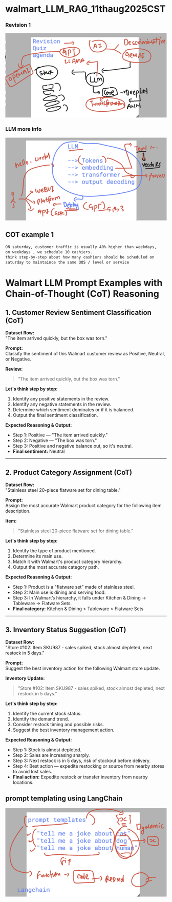 # walmart_LLM_RAG_11thaug2025CST

### Revision 1 

<img src="rev1.png">

### LLM more info 

<img src="rev2.png">

## COT example 1 

```
ON saturday, customer traffic is usually 40% higher than weekdays,
on weekdays , we schedule 10 cashiers.
think step-by-step about how many cashiers should be scheduled on saturday to maintaince the same QOS / level or service

```

# Walmart LLM Prompt Examples with Chain-of-Thought (CoT) Reasoning

## 1. Customer Review Sentiment Classification (CoT)

**Dataset Row:**  
"The item arrived quickly, but the box was torn."

**Prompt:**  
Classify the sentiment of this Walmart customer review as Positive, Neutral, or Negative.

**Review:**  
> "The item arrived quickly, but the box was torn."

**Let's think step by step:**
1. Identify any positive statements in the review.
2. Identify any negative statements in the review.
3. Determine which sentiment dominates or if it is balanced.
4. Output the final sentiment classification.

**Expected Reasoning & Output:**
- Step 1: Positive — "The item arrived quickly."
- Step 2: Negative — "The box was torn."
- Step 3: Positive and negative balance out, so it's neutral.
- **Final sentiment:** Neutral

---

## 2. Product Category Assignment (CoT)

**Dataset Row:**  
"Stainless steel 20-piece flatware set for dining table."

**Prompt:**  
Assign the most accurate Walmart product category for the following item description.

**Item:**  
> "Stainless steel 20-piece flatware set for dining table."

**Let's think step by step:**
1. Identify the type of product mentioned.
2. Determine its main use.
3. Match it with Walmart's product category hierarchy.
4. Output the most accurate category path.

**Expected Reasoning & Output:**
- Step 1: Product is a "flatware set" made of stainless steel.
- Step 2: Main use is dining and serving food.
- Step 3: In Walmart’s hierarchy, it falls under Kitchen & Dining → Tableware → Flatware Sets.
- **Final category:** Kitchen & Dining > Tableware > Flatware Sets

---

## 3. Inventory Status Suggestion (CoT)

**Dataset Row:**  
"Store #102: Item SKU987 - sales spiked, stock almost depleted, next restock in 5 days."

**Prompt:**  
Suggest the best inventory action for the following Walmart store update.

**Inventory Update:**  
> "Store #102: Item SKU987 - sales spiked, stock almost depleted, next restock in 5 days."

**Let's think step by step:**
1. Identify the current stock status.
2. Identify the demand trend.
3. Consider restock timing and possible risks.
4. Suggest the best inventory management action.

**Expected Reasoning & Output:**
- Step 1: Stock is almost depleted.
- Step 2: Sales are increasing sharply.
- Step 3: Next restock is in 5 days, risk of stockout before delivery.
- Step 4: Best action — expedite restocking or source from nearby stores to avoid lost sales.
- **Final action:** Expedite restock or transfer inventory from nearby locations.


## prompt templating using LangChain 

<img src="lang1.png">

